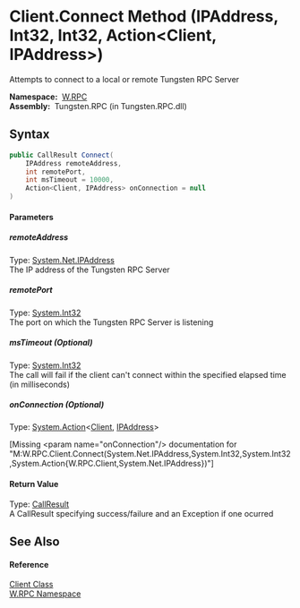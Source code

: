 Client.Connect Method (IPAddress, Int32, Int32, Action&lt;Client, IPAddress>)
=============================================================================
  Attempts to connect to a local or remote Tungsten RPC Server

  **Namespace:**  [W.RPC][1]  
  **Assembly:**  Tungsten.RPC (in Tungsten.RPC.dll)

Syntax
------

```csharp
public CallResult Connect(
	IPAddress remoteAddress,
	int remotePort,
	int msTimeout = 10000,
	Action<Client, IPAddress> onConnection = null
)
```

#### Parameters

##### *remoteAddress*
Type: [System.Net.IPAddress][2]  
The IP address of the Tungsten RPC Server

##### *remotePort*
Type: [System.Int32][3]  
The port on which the Tungsten RPC Server is listening

##### *msTimeout* (Optional)
Type: [System.Int32][3]  
The call will fail if the client can't connect within the specified elapsed time (in milliseconds)

##### *onConnection* (Optional)
Type: [System.Action][4]&lt;[Client][5], [IPAddress][2]>  

[Missing &lt;param name="onConnection"/> documentation for "M:W.RPC.Client.Connect(System.Net.IPAddress,System.Int32,System.Int32,System.Action{W.RPC.Client,System.Net.IPAddress})"]


#### Return Value
Type: [CallResult][6]  
A CallResult specifying success/failure and an Exception if one ocurred

See Also
--------

#### Reference
[Client Class][5]  
[W.RPC Namespace][1]  

[1]: ../README.md
[2]: http://msdn.microsoft.com/en-us/library/s128tyf6
[3]: http://msdn.microsoft.com/en-us/library/td2s409d
[4]: http://msdn.microsoft.com/en-us/library/bb549311
[5]: README.md
[6]: ../../W/CallResult/README.md
[7]: ../../_icons/Help.png